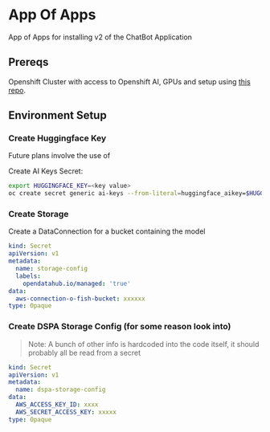 # App Of Apps

App of Apps for installing v2 of the ChatBot Application

## Prereqs

Openshift Cluster with access to Openshift AI, GPUs and setup using [this repo](https://gitlab.consulting.redhat.com/redprojectai/infrastructure/day2-operations).

## Environment Setup

### Create Huggingface Key

Future plans involve the use of 

Create AI Keys Secret:

```sh
export HUGGINGFACE_KEY=<key value>
oc create secret generic ai-keys --from-literal=huggingface_aikey=$HUGGINGFACE_KEY
```

### Create Storage

Create a DataConnection for a bucket containing the model

```yaml
kind: Secret
apiVersion: v1
metadata:
  name: storage-config
  labels:
    opendatahub.io/managed: 'true'
data:
  aws-connection-o-fish-bucket: xxxxxx
type: Opaque
```

### Create DSPA Storage Config (for some reason look into)

> Note: A bunch of other info is hardcoded into the code itself, it should probably all be read from a secret

```yaml
kind: Secret
apiVersion: v1
metadata:
  name: dspa-storage-config
data:
  AWS_ACCESS_KEY_ID: xxxx
  AWS_SECRET_ACCESS_KEY: xxxxx
type: Opaque  
```